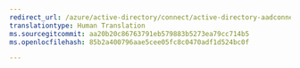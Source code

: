 ```yaml
---
redirect_url: /azure/active-directory/connect/active-directory-aadconnect-troubleshoot-sync-errors
translationtype: Human Translation
ms.sourcegitcommit: aa20b20c86763791eb579883b5273ea79cc714b5
ms.openlocfilehash: 85b2a400796aae5cee05fc8c0470adf1d524bc0f

---
```




<!--HONumber=Dec16_HO3-->


